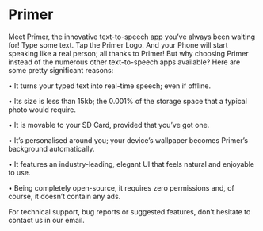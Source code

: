 # Primer

Meet Primer, the innovative text-to-speech app you’ve always been waiting for!
Type some text. Tap the Primer Logo. And your Phone will start speaking like a real person; all thanks to Primer!
But why choosing Primer instead of the numerous other text-to-speech apps available? Here are some pretty significant reasons:

• It turns your typed text into real-time speech; even if offline. 

• Its size is less than 15kb; the 0.001% of the storage space that a typical photo would require.

• It is movable to your SD Card, provided that you’ve got one.

• It’s personalised around you; your device’s wallpaper becomes Primer’s background automatically.

• It features an industry-leading, elegant UI that feels natural and enjoyable to use.

• Being completely open-source, it requires zero permissions and, of course, it doesn’t contain any ads.

For technical support, bug reports or suggested features, don’t hesitate to contact us in our email.
